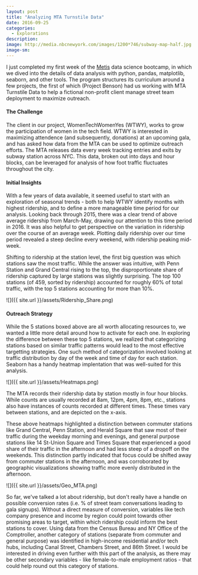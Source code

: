 ```yaml
---
layout: post
title: "Analyzing MTA Turnstile Data"
date: 2016-09-25
categories: 
  - Explorations
description: 
image: http://media.nbcnewyork.com/images/1200*746/subway-map-half.jpg
image-sm:
---
```

I just completed my first week of the [Metis](http://www.thisismetis.com/data-science-bootcamps) data science bootcamp, in which we dived into the details of data analysis with python, pandas, matplotlib, seaborn, and other tools.  The program structures its curriculum around a few projects, the first of which (Project Benson) had us working with MTA Turnstile Data to help a fictional non-profit client manage street team deployment to maximize outreach.

#### The Challenge

The client in our project, WomenTechWomenYes (WTWY), works to grow the participation of women in the tech field. WTWY is interested in maximizing attendence (and subsequently, donations) at an upcoming gala, and has asked how data from the MTA can be used to optimize outreach efforts. The MTA releases data every week tracking entries and exits by subway station across NYC.  This data, broken out into days and hour blocks, can be leveraged for analysis of how foot traffic fluctuates throughout the city.  

#### Initial Insights

With a few years of data available, it seemed useful to start with an exploration of seasonal trends - both to help WTWY identify months with highest ridership, and to define a more manageable time period for our analysis.  Looking back through 2015, there was a clear trend of above average ridership from March-May, drawing our attention to this time period in 2016.  It was also helpful to get perspective on the variation in ridership over the course of an average week.  Plotting daily ridership over our time period revealed a steep decline every weekend, with ridership peaking mid-week.

Shifting to ridership at the station level, the first big question was which stations saw the most traffic.  While the answer was intuitive, with Penn Station and Grand Central rising to the top, the disproportionate share of ridership captured by large stations was slightly surprising.  The top 100 stations (of 459, sorted by ridership) accounted for roughly 60% of total traffic, with the top 5 stations accounting for more than 10%.

![]({{ site.url }}/assets/Ridership_Share.png)

#### Outreach Strategy

While the 5 stations boxed above are all worth allocating resources to, we wanted a little more detail around how to activate for each one.  In exploring the difference between these top 5 stations, we realized that categorizing stations based on similar traffic patterns would lead to the most effective targetting strategies.  One such method of categorization involved looking at traffic distribution by day of the week and time of day for each station.  Seaborn has a handy heatmap implentation that was well-suited for this analysis.

![]({{ site.url }}/assets/Heatmaps.png)

The MTA records their ridership data by station mostly in four hour blocks.  While counts are usually recorded at 8am, 12pm, 4pm, 8pm, etc., stations also have instances of counts recorded at different times.  These times vary between stations, and are depicted on the x-axis.

These above heatmaps highlighted a distinction between commuter stations like Grand Central, Penn Station, and Herald Square that saw most of their traffic during the weekday morning and evenings, and general purpose stations like 14 St-Union Square and Times Square that experienced a good share of their traffic in the afternoon and had less steep of a dropoff on the weekends.  This distinction partly indicated that focus could be shifted away from commuter stations in the afternoon, and was corroborated by geographic visualizations showing traffic more evenly distributed in the afternoon.

![]({{ site.url }}/assets/Geo_MTA.png)

So far, we've talked a lot about ridership, but don't really have a handle on possible conversion rates (i.e. % of street team conversations leading to gala signups).  Without a direct measure of conversion, variables like tech company presence and income by region could point towards other promising areas to target, within which ridership could inform the best stations to cover.  Using data from the Census Bureau and NY Office of the Comptroller, another category of stations (separate from commuter and general purpose) was identified in high-income residential and/or tech hubs, including Canal Street, Chambers Street, and 86th Street. I would be interested in driving even further with this part of the analysis, as there may be other secondary variables - like female-to-male employment ratios - that could help round out this category of stations.


